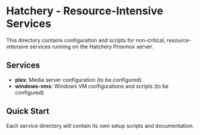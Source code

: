# Hatchery - Resource-Intensive Services

This directory contains configuration and scripts for non-critical, resource-intensive services running on the Hatchery Proxmox server.

## Services

- **plex**: Media server configuration (to be configured)
- **windows-vms**: Windows VM configurations and scripts (to be configured)

## Quick Start

Each service directory will contain its own setup scripts and documentation.